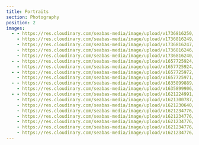 ```yaml
---
title: Portraits
section: Photography
position: 2
images:
  - - https://res.cloudinary.com/seabas-media/image/upload/v1736816250/gallery/Portraits/Sena_Pics-13_ycpgap.jpg
    - https://res.cloudinary.com/seabas-media/image/upload/v1736816249/gallery/Portraits/Sena_Pics-26_rwhmcb.jpg
    - https://res.cloudinary.com/seabas-media/image/upload/v1736816247/gallery/Portraits/Sena_Pics-39_wg5krj.jpg
    - https://res.cloudinary.com/seabas-media/image/upload/v1736816246/gallery/Portraits/Sena_Pics-4_okhtna.jpg
    - https://res.cloudinary.com/seabas-media/image/upload/v1736816240/gallery/Portraits/Sena_Pics-68_itwgnc.jpg
  - - https://res.cloudinary.com/seabas-media/image/upload/v1657725924/gallery/Portraits/DSC08668-Edit_egtwbd.jpg
    - https://res.cloudinary.com/seabas-media/image/upload/v1657725924/gallery/Portraits/DSC08652-Edit_quhqb1.jpg
  - - https://res.cloudinary.com/seabas-media/image/upload/v1657725972/gallery/Portraits/DSC03602_mzbcrl.jpg
    - https://res.cloudinary.com/seabas-media/image/upload/v1657725971/gallery/Portraits/DSC03650_f1dyp5.jpg
  - - https://res.cloudinary.com/seabas-media/image/upload/v1635899889/gallery/Portraits/DSC02496_p7rtil.jpg
    - https://res.cloudinary.com/seabas-media/image/upload/v1635899906/gallery/Portraits/DSC02441_kortwy.jpg
  - - https://res.cloudinary.com/seabas-media/image/upload/v1621224991/gallery/Portraits/IMG_7280_i33kgm.jpg
    - https://res.cloudinary.com/seabas-media/image/upload/v1621300787/gallery/Portraits/IMG_7277_pcs37l.jpg
    - https://res.cloudinary.com/seabas-media/image/upload/v1621230640/gallery/Portraits/Copy_of_IMG_3176_weudyj.jpg
    - https://res.cloudinary.com/seabas-media/image/upload/v1621234776/gallery/Portraits/IMG_3180_euvuvz.jpg
    - https://res.cloudinary.com/seabas-media/image/upload/v1621234776/gallery/Portraits/IMG_3033_mf4i8x.jpg
    - https://res.cloudinary.com/seabas-media/image/upload/v1621234776/gallery/Portraits/IMG_2707_lunici.jpg
    - https://res.cloudinary.com/seabas-media/image/upload/v1621234776/gallery/Portraits/IMG_2673_qezwz7.jpg
    - https://res.cloudinary.com/seabas-media/image/upload/v1621234776/gallery/Portraits/IMG_3440_zpn9cj.jpg
---
```

